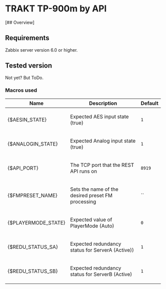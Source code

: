 # TRAKT TP-900m by API

[## Overview]

## Requirements

Zabbix server version 6.0 or higher.

## Tested version

Not yet? But ToDo.

### Macros used

|Name|Description|Default|
|----|-----------|-------|
|{$AESIN_STATE}|<p>Expected AES input state (true)</p>|`1`|
|{$ANALOGIN_STATE}|<p>Expected Analog input state (true)</p>|`1`|
|{$API_PORT}|<p>The TCP port that the REST API runs on</p>|`8919`|
|{$FMPRESET_NAME}|<p>Sets the name of the desired preset FM processing</p>|``|
|{$PLAYERMODE_STATE}|<p>Expected value of PlayerMode (Auto)</p>|`0`|
|{$REDU_STATUS_SA}|<p>Expected redundancy status for ServerA (Active))</p>|`1`|
|{$REDU_STATUS_SB}|<p>Expected redundancy status for ServerB (Active)</p>|`1`|
